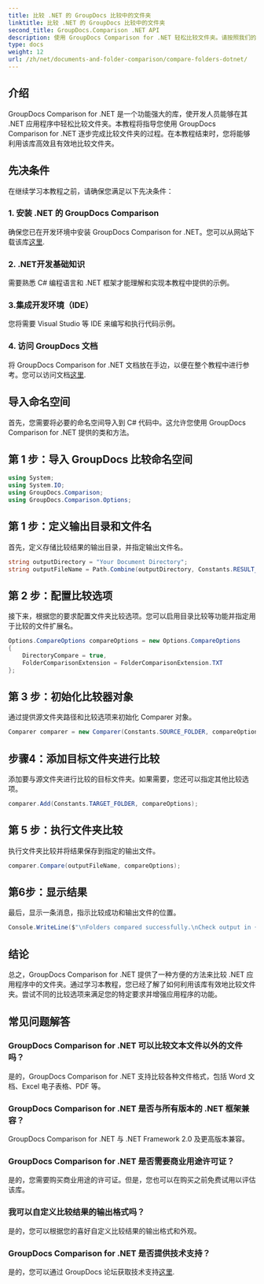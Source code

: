 ```yaml
---
title: 比较 .NET 的 GroupDocs 比较中的文件夹
linktitle: 比较 .NET 的 GroupDocs 比较中的文件夹
second_title: GroupDocs.Comparison .NET API
description: 使用 GroupDocs Comparison for .NET 轻松比较文件夹。请按照我们的步骤进行有效的文件夹比较。增强您的 .NET 应用程序。
type: docs
weight: 12
url: /zh/net/documents-and-folder-comparison/compare-folders-dotnet/
---
```

## 介绍
GroupDocs Comparison for .NET 是一个功能强大的库，使开发人员能够在其 .NET 应用程序中轻松比较文件夹。本教程将指导您使用 GroupDocs Comparison for .NET 逐步完成比较文件夹的过程。在本教程结束时，您将能够利用该库高效且有效地比较文件夹。
## 先决条件
在继续学习本教程之前，请确保您满足以下先决条件：
### 1. 安装 .NET 的 GroupDocs Comparison
确保您已在开发环境中安装 GroupDocs Comparison for .NET。您可以从网站下载该库[这里](https://releases.groupdocs.com/comparison/net/).
### 2. .NET开发基础知识
需要熟悉 C# 编程语言和 .NET 框架才能理解和实现本教程中提供的示例。
### 3.集成开发环境（IDE）
您将需要 Visual Studio 等 IDE 来编写和执行代码示例。
### 4. 访问 GroupDocs 文档
将 GroupDocs Comparison for .NET 文档放在手边，以便在整个教程中进行参考。您可以访问文档[这里](https://reference.groupdocs.com/comparison/net/).

## 导入命名空间
首先，您需要将必要的命名空间导入到 C# 代码中。这允许您使用 GroupDocs Comparison for .NET 提供的类和方法。
## 第 1 步：导入 GroupDocs 比较命名空间
```csharp
using System;
using System.IO;
using GroupDocs.Comparison;
using GroupDocs.Comparison.Options;
```

## 第 1 步：定义输出目录和文件名
首先，定义存储比较结果的输出目录，并指定输出文件名。
```csharp
string outputDirectory = "Your Document Directory";
string outputFileName = Path.Combine(outputDirectory, Constants.RESULT_FOLDER);
```
## 第 2 步：配置比较选项
接下来，根据您的要求配置文件夹比较选项。您可以启用目录比较等功能并指定用于比较的文件扩展名。
```csharp
Options.CompareOptions compareOptions = new Options.CompareOptions
{
    DirectoryCompare = true,
    FolderComparisonExtension = FolderComparisonExtension.TXT
};
```
## 第 3 步：初始化比较器对象
通过提供源文件夹路径和比较选项来初始化 Comparer 对象。
```csharp
Comparer comparer = new Comparer(Constants.SOURCE_FOLDER, compareOptions);
```
## 步骤4：添加目标文件夹进行比较
添加要与源文件夹进行比较的目标文件夹。如果需要，您还可以指定其他比较选项。
```csharp
comparer.Add(Constants.TARGET_FOLDER, compareOptions);
```
## 第 5 步：执行文件夹比较
执行文件夹比较并将结果保存到指定的输出文件。
```csharp
comparer.Compare(outputFileName, compareOptions);
```
## 第6步：显示结果
最后，显示一条消息，指示比较成功和输出文件的位置。
```csharp
Console.WriteLine($"\nFolders compared successfully.\nCheck output in {Directory.GetCurrentDirectory()}.");
```

## 结论
总之，GroupDocs Comparison for .NET 提供了一种方便的方法来比较 .NET 应用程序中的文件夹。通过学习本教程，您已经了解了如何利用该库有效地比较文件夹。尝试不同的比较选项来满足您的特定要求并增强应用程序的功能。
## 常见问题解答
### GroupDocs Comparison for .NET 可以比较文本文件以外的文件吗？
是的，GroupDocs Comparison for .NET 支持比较各种文件格式，包括 Word 文档、Excel 电子表格、PDF 等。
### GroupDocs Comparison for .NET 是否与所有版本的 .NET 框架兼容？
GroupDocs Comparison for .NET 与 .NET Framework 2.0 及更高版本兼容。
### GroupDocs Comparison for .NET 是否需要商业用途许可证？
是的，您需要购买商业用途的许可证。但是，您也可以在购买之前免费试用以评估该库。
### 我可以自定义比较结果的输出格式吗？
是的，您可以根据您的喜好自定义比较结果的输出格式和外观。
### GroupDocs Comparison for .NET 是否提供技术支持？
是的，您可以通过 GroupDocs 论坛获取技术支持[这里](https://forum.groupdocs.com/c/comparison/12).